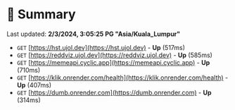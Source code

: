 # 📖 Summary
Last updated: **2/3/2024, 3:05:25 PG "Asia/Kuala_Lumpur"**

- `GET` [https://hst.ujol.dev](https://hst.ujol.dev) - **Up** (517ms)
- `GET` [https://reddviz.ujol.dev](https://reddviz.ujol.dev) - **Up** (585ms)
- `GET` [https://memeapi.cyclic.app](https://memeapi.cyclic.app) - **Up** (710ms)
- `GET` [https://klik.onrender.com/health](https://klik.onrender.com/health) - **Up** (407ms)
- `GET` [https://dumb.onrender.com](https://dumb.onrender.com) - **Up** (314ms)
